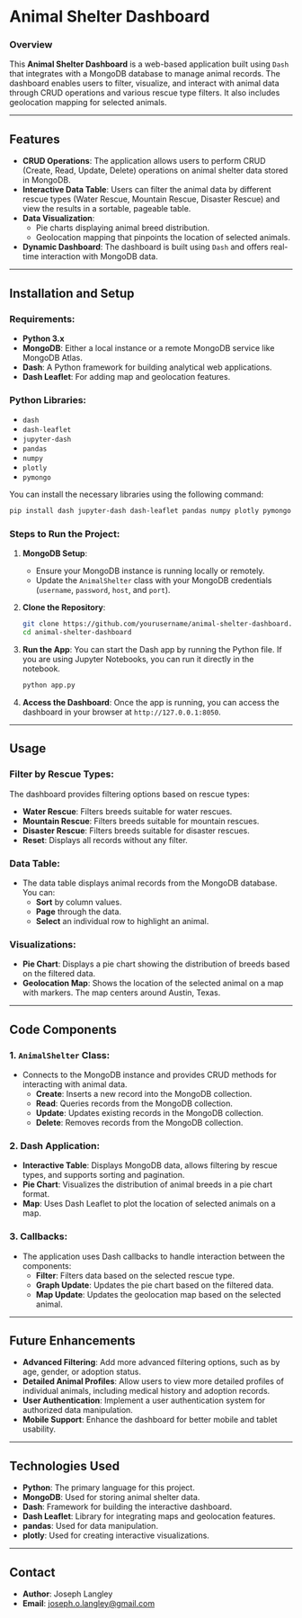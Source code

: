 # Animal Shelter Dashboard

### Overview
This **Animal Shelter Dashboard** is a web-based application built using `Dash` that integrates with a MongoDB database to manage animal records. The dashboard enables users to filter, visualize, and interact with animal data through CRUD operations and various rescue type filters. It also includes geolocation mapping for selected animals.

---

## Features

- **CRUD Operations**: The application allows users to perform CRUD (Create, Read, Update, Delete) operations on animal shelter data stored in MongoDB.
- **Interactive Data Table**: Users can filter the animal data by different rescue types (Water Rescue, Mountain Rescue, Disaster Rescue) and view the results in a sortable, pageable table.
- **Data Visualization**: 
  - Pie charts displaying animal breed distribution.
  - Geolocation mapping that pinpoints the location of selected animals.
- **Dynamic Dashboard**: The dashboard is built using `Dash` and offers real-time interaction with MongoDB data.

---

## Installation and Setup

### Requirements:
- **Python 3.x**
- **MongoDB**: Either a local instance or a remote MongoDB service like MongoDB Atlas.
- **Dash**: A Python framework for building analytical web applications.
- **Dash Leaflet**: For adding map and geolocation features.

### Python Libraries:
- `dash`
- `dash-leaflet`
- `jupyter-dash`
- `pandas`
- `numpy`
- `plotly`
- `pymongo`

You can install the necessary libraries using the following command:
```bash
pip install dash jupyter-dash dash-leaflet pandas numpy plotly pymongo
```

### Steps to Run the Project:

1. **MongoDB Setup**:
   - Ensure your MongoDB instance is running locally or remotely.
   - Update the `AnimalShelter` class with your MongoDB credentials (`username`, `password`, `host`, and `port`).

2. **Clone the Repository**:
   ```bash
   git clone https://github.com/yourusername/animal-shelter-dashboard.git
   cd animal-shelter-dashboard
   ```

3. **Run the App**:
   You can start the Dash app by running the Python file. If you are using Jupyter Notebooks, you can run it directly in the notebook.
   ```bash
   python app.py
   ```

4. **Access the Dashboard**:
   Once the app is running, you can access the dashboard in your browser at `http://127.0.0.1:8050`.

---

## Usage

### Filter by Rescue Types:

The dashboard provides filtering options based on rescue types:
- **Water Rescue**: Filters breeds suitable for water rescues.
- **Mountain Rescue**: Filters breeds suitable for mountain rescues.
- **Disaster Rescue**: Filters breeds suitable for disaster rescues.
- **Reset**: Displays all records without any filter.

### Data Table:

- The data table displays animal records from the MongoDB database. You can:
  - **Sort** by column values.
  - **Page** through the data.
  - **Select** an individual row to highlight an animal.

### Visualizations:

- **Pie Chart**: Displays a pie chart showing the distribution of breeds based on the filtered data.
- **Geolocation Map**: Shows the location of the selected animal on a map with markers. The map centers around Austin, Texas.

---

## Code Components

### 1. `AnimalShelter` Class:

- Connects to the MongoDB instance and provides CRUD methods for interacting with animal data.
  - **Create**: Inserts a new record into the MongoDB collection.
  - **Read**: Queries records from the MongoDB collection.
  - **Update**: Updates existing records in the MongoDB collection.
  - **Delete**: Removes records from the MongoDB collection.

### 2. **Dash Application**:

- **Interactive Table**: Displays MongoDB data, allows filtering by rescue types, and supports sorting and pagination.
- **Pie Chart**: Visualizes the distribution of animal breeds in a pie chart format.
- **Map**: Uses Dash Leaflet to plot the location of selected animals on a map.

### 3. **Callbacks**:

- The application uses Dash callbacks to handle interaction between the components:
  - **Filter**: Filters data based on the selected rescue type.
  - **Graph Update**: Updates the pie chart based on the filtered data.
  - **Map Update**: Updates the geolocation map based on the selected animal.

---

## Future Enhancements

- **Advanced Filtering**: Add more advanced filtering options, such as by age, gender, or adoption status.
- **Detailed Animal Profiles**: Allow users to view more detailed profiles of individual animals, including medical history and adoption records.
- **User Authentication**: Implement a user authentication system for authorized data manipulation.
- **Mobile Support**: Enhance the dashboard for better mobile and tablet usability.

---

## Technologies Used

- **Python**: The primary language for this project.
- **MongoDB**: Used for storing animal shelter data.
- **Dash**: Framework for building the interactive dashboard.
- **Dash Leaflet**: Library for integrating maps and geolocation features.
- **pandas**: Used for data manipulation.
- **plotly**: Used for creating interactive visualizations.

---

## Contact

- **Author**: Joseph Langley
- **Email**: [joseph.o.langley@gmail.com](mailto:joseph.o.langley@gmail.com)
